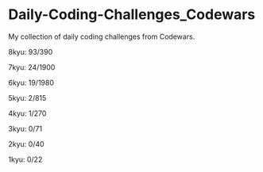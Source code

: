 # Daily-Coding-Challenges_Codewars

My collection of daily coding challenges from Codewars.

8kyu: 93/390

7kyu: 24/1900

6kyu: 19/1980

5kyu: 2/815

4kyu: 1/270

3kyu: 0/71

2kyu: 0/40

1kyu: 0/22

